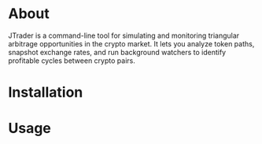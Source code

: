 # About
JTrader is a command-line tool for simulating and monitoring triangular arbitrage opportunities in the crypto market. 
It lets you analyze token paths, snapshot exchange rates, and run background watchers to identify profitable cycles between crypto pairs.


# Installation


# Usage
